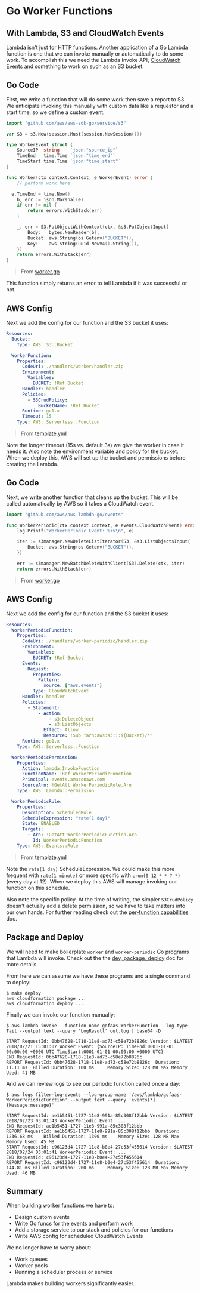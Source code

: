 # Go Worker Functions
## With Lambda, S3 and CloudWatch Events

Lambda isn't just for HTTP functions. Another application of a Go Lambda function is one that we can invoke manually or automatically to do some work. To accomplish this we need the Lambda Invoke API, [CloudWatch Events](https://docs.aws.amazon.com/AmazonCloudWatch/latest/events/ScheduledEvents.html) and something to work on such as an S3 bucket.

## Go Code

First, we write a function that will do some work then save a report to S3. We anticipate invoking this manually with custom data like a requestor and a start time, so we define a custom event.

```go
import "github.com/aws/aws-sdk-go/service/s3"

var S3 = s3.New(session.Must(session.NewSession()))

type WorkerEvent struct {
	SourceIP  string    `json:"source_ip"`
	TimeEnd   time.Time `json:"time_end"`
	TimeStart time.Time `json:"time_start"`
}

func Worker(ctx context.Context, e WorkerEvent) error {
	// perform work here

  e.TimeEnd = time.Now()
	b, err := json.Marshal(e)
	if err != nil {
		return errors.WithStack(err)
	}

	_, err = S3.PutObjectWithContext(ctx, &s3.PutObjectInput{
		Body:   bytes.NewReader(b),
		Bucket: aws.String(os.Getenv("BUCKET")),
		Key:    aws.String(uuid.NewV4().String()),
	})
	return errors.WithStack(err)
}
```
> From [worker.go](worker.go)

This function simply returns an error to tell Lambda if it was successful or not.

## AWS Config

Next we add the config for our function and the S3 bucket it uses:

```yaml
Resources:
  Bucket:
    Type: AWS::S3::Bucket

  WorkerFunction:
    Properties:
      CodeUri: ./handlers/worker/handler.zip
      Environment:
        Variables:
          BUCKET: !Ref Bucket
      Handler: handler
      Policies:
        - S3CrudPolicy:
            BucketName: !Ref Bucket
      Runtime: go1.x
      Timeout: 15
    Type: AWS::Serverless::Function
```
> From [template.yml](template.yml)

Note the longer timeout (15s vs. default 3s) we give the worker in case it needs it. Also note the environment variable and policy for the bucket. When we deploy this, AWS will set up the bucket and permissions before creating the Lambda.

## Go Code

Next, we write another function that cleans up the bucket. This will be called automatically by AWS so it takes a CloudWatch event.

```go
import "github.com/aws/aws-lambda-go/events"

func WorkerPeriodic(ctx context.Context, e events.CloudWatchEvent) error {
	log.Printf("WorkerPeriodic Event: %+v\n", e)

	iter := s3manager.NewDeleteListIterator(S3, &s3.ListObjectsInput{
		Bucket: aws.String(os.Getenv("BUCKET")),
	})

	err := s3manager.NewBatchDeleteWithClient(S3).Delete(ctx, iter)
	return errors.WithStack(err)
```
> From [worker.go](worker.go)

## AWS Config

Next we add the config for our function and the S3 bucket it uses:

```yaml
Resources:
  WorkerPeriodicFunction:
    Properties:
      CodeUri: ./handlers/worker-periodic/handler.zip
      Environment:
        Variables:
          BUCKET: !Ref Bucket
      Events:
        Request:
          Properties:
            Pattern:
              source: ["aws.events"]
          Type: CloudWatchEvent
      Handler: handler
      Policies:
        - Statement:
            - Action:
                - s3:DeleteObject
                - s3:ListObjects
              Effect: Allow
              Resource: !Sub "arn:aws:s3:::${Bucket}/*"
      Runtime: go1.x
    Type: AWS::Serverless::Function

  WorkerPeriodicPermission:
    Properties:
      Action: lambda:InvokeFunction
      FunctionName: !Ref WorkerPeriodicFunction
      Principal: events.amazonaws.com
      SourceArn: !GetAtt WorkerPeriodicRule.Arn
    Type: AWS::Lambda::Permission

  WorkerPeriodicRule:
    Properties:
      Description: ScheduledRule
      ScheduleExpression: "rate(1 day)"
      State: ENABLED
      Targets:
        - Arn: !GetAtt WorkerPeriodicFunction.Arn
          Id: WorkerPeriodicFunction
    Type: AWS::Events::Rule
```
> From [template.yml](template.yml)

Note the `rate(1 day)` ScheduleExpression. We could make this more frequent with `rate(1 minute)` or more specific with `cron(0 12 * * ? *)` (every day at 12). When we deploy this AWS will manage invoking our function on this schedule.

Also note the specific policy. At the time of writing, the simpler `S3CrudPolicy` doesn't actually add a delete permission, so we have to take matters into our own hands. For further reading check out the [per-function capabilities](docs/per-function-capabilities.md) doc.

## Package and Deploy

We will need to make boilerplate `worker` and `worker-periodic` Go programs that Lambda will invoke. Check out the the [dev, package, deploy](dev-package-deploy.md) doc for more details. 

From here we can assume we have these programs and a single command to deploy:

```shell
$ make deploy
aws cloudformation package ...
aws cloudformation deploy ...
```

Finally we can invoke our function manually:

```shell
$ aws lambda invoke --function-name gofaas-WorkerFunction --log-type Tail --output text --query 'LogResult' out.log | base64 -D

START RequestId: 0bb47628-1718-11e8-ad73-c58e72b8826c Version: $LATEST
2018/02/21 15:01:07 Worker Event: {SourceIP: TimeEnd:0001-01-01 00:00:00 +0000 UTC TimeStart:0001-01-01 00:00:00 +0000 UTC}
END RequestId: 0bb47628-1718-11e8-ad73-c58e72b8826c
REPORT RequestId: 0bb47628-1718-11e8-ad73-c58e72b8826c	Duration: 11.11 ms	Billed Duration: 100 ms 	Memory Size: 128 MB	Max Memory Used: 41 MB
```

And we can review logs to see our periodic function called once a day:

```shell
$ aws logs filter-log-events --log-group-name '/aws/lambda/gofaas-WorkerPeriodicFunction' --output text --query 'events[*].{Message:message}'

START RequestId: ae1b5451-1727-11e8-991a-85c308f12bbb Version: $LATEST
2018/02/23 03:01:43 WorkerPeriodic Event: ...
END RequestId: ae1b5451-1727-11e8-991a-85c308f12bbb
REPORT RequestId: ae1b5451-1727-11e8-991a-85c308f12bbb	Duration: 1236.68 ms	Billed Duration: 1300 ms 	Memory Size: 128 MB	Max Memory Used: 45 MB	
START RequestId: c96123d4-1727-11e8-b0e4-27c53f455614 Version: $LATEST
2018/02/24 03:01:41 WorkerPeriodic Event: ...
END RequestId: c96123d4-1727-11e8-b0e4-27c53f455614
REPORT RequestId: c96123d4-1727-11e8-b0e4-27c53f455614	Duration: 144.81 ms	Billed Duration: 200 ms 	Memory Size: 128 MB	Max Memory Used: 46 MB	
```

## Summary

When building worker functions we have to:

- Design custom events
- Write Go funcs for the events and perform work
- Add a storage service to our stack and policies for our functions
- Write AWS config for scheduled CloudWatch Events

We no longer have to worry about:

- Work queues
- Worker pools
- Running a scheduler process or service

Lambda makes building workers significantly easier.